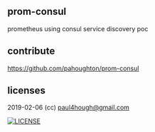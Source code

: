 ## prom-consul

prometheus using consul service discovery poc

## contribute

https://github.com/pahoughton/prom-consul

## licenses

2019-02-06 (cc) <paul4hough@gmail.com>

[![LICENSE](http://i.creativecommons.org/l/by/4.0/80x15.png)](http://creativecommons.org/licenses/by/4.0/)
